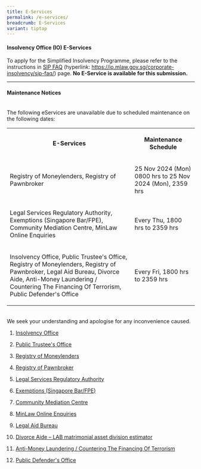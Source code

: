 ```yaml
---
title: E-Services
permalink: /e-services/
breadcrumb: E-Services
variant: tiptap
---
```

<h4><strong>Insolvency Office (IO) E-Services</strong></h4>
<p>To apply for the Simplified Insolvency Programme, please refer to the
instructions in <a href="https://io.mlaw.gov.sg/corporate-insolvency/sip-faq/" rel="noopener noreferrer nofollow" target="_blank">SIP FAQ</a> (hyperlink:
<a href="https://io.mlaw.gov.sg/corporate-insolvency/sip-faq/" rel="noopener noreferrer nofollow" target="_blank">https://io.mlaw.gov.sg/corporate-insolvency/sip-faq/</a>) page. <strong>No E-Service is available for this submission.</strong>
<br>
</p>
<hr>
<h4><strong>Maintenance Notices</strong></h4>
<p>
<br>The following eServices are unavailable due to scheduled maintenance on
the following dates:</p>
<table style="minWidth: 50px">
<colgroup>
<col>
<col>
</colgroup>
<tbody>
<tr>
<th rowspan="1" colspan="1">
<p>E-Services</p>
</th>
<th rowspan="1" colspan="1">
<p>Maintenance Schedule</p>
</th>
</tr>
<tr>
<td rowspan="1" colspan="1">
<p>Registry of Moneylenders, Registry of Pawnbroker</p>
</td>
<td rowspan="1" colspan="1">
<p>25 Nov 2024 (Mon) 0800 hrs to 25 Nov 2024 (Mon), 2359 hrs</p>
</td>
</tr>
<tr>
<td rowspan="1" colspan="1">
<p>Legal Services Regulatory Authority, Exemptions (Singapore Bar/FPE), Community
Mediation Centre, MinLaw Online Enquiries</p>
</td>
<td rowspan="1" colspan="1">
<p>Every Thu, 1800 hrs to 2359 hrs</p>
</td>
</tr>
<tr>
<td rowspan="1" colspan="1">
<p>Insolvency Office, Public Trustee's Office, Registry of Moneylenders,
Registry of Pawnbroker, Legal Aid Bureau, Divorce Aide, Anti-Money Laundering
/ Countering The Financing Of Terrorism, Public Defender's Office</p>
</td>
<td rowspan="1" colspan="1">
<p>Every Fri, 1800 hrs to 2359 hrs</p>
</td>
</tr>
</tbody>
</table>
<p>
<br>We seek your understanding and apologise for any inconvenience caused.</p>
<ol data-tight="true" class="tight">
<li>
<p><a href="https://eservices.mlaw.gov.sg/io/" rel="noopener noreferrer nofollow" target="_blank">Insolvency Office</a>
</p>
</li>
<li>
<p><a href="https://eservices.mlaw.gov.sg/pto/" rel="noopener noreferrer nofollow" target="_blank">Public Trustee's Office</a>
</p>
</li>
<li>
<p><a href="https://eservices.mlaw.gov.sg/rom/" rel="noopener noreferrer nofollow" target="_blank">Registry of Moneylenders</a>
</p>
</li>
<li>
<p><a href="https://eservices.mlaw.gov.sg/rop/" rel="noopener noreferrer nofollow" target="_blank">Registry of Pawnbroker</a>
</p>
</li>
<li>
<p><a href="https://eservices.mlaw.gov.sg/lsra/lsra-home" rel="noopener noreferrer nofollow" target="_blank">Legal Services Regulatory Authority</a>
</p>
</li>
<li>
<p><a href="https://eservices.mlaw.gov.sg/li/ems/application/exemption.aspx" rel="noopener noreferrer nofollow" target="_blank">Exemptions (Singapore Bar/FPE)</a>
</p>
</li>
<li>
<p><a href="https://cmc.mlaw.gov.sg/e-services/apply-online/" rel="noopener noreferrer nofollow" target="_blank">Community Mediation Centre</a>
</p>
</li>
<li>
<p><a href="https://go.gov.sg/contactminlaw" rel="noopener noreferrer nofollow" target="_blank">MinLaw Online Enquiries</a>
</p>
</li>
<li>
<p><a href="https://eservices.mlaw.gov.sg/labesvc/" rel="noopener noreferrer nofollow" target="_blank">Legal Aid Bureau</a>
</p>
</li>
<li>
<p><a href="https://eservices.mlaw.gov.sg/labesvc/common/loadDivorceAIDEv2.do" rel="noopener noreferrer nofollow" target="_blank">Divorce Aide – LAB matrimonial asset division estimator</a>
</p>
</li>
<li>
<p><a href="https://acd.mlaw.gov.sg" rel="noopener noreferrer nofollow" target="_blank">Anti-Money Laundering / Countering The Financing Of Terrorism</a>
</p>
</li>
<li>
<p><a href="https://go.gov.sg/applypdo" rel="noopener noreferrer nofollow" target="_blank">Public Defender's Office</a>
</p>
</li>
</ol>
<p></p>